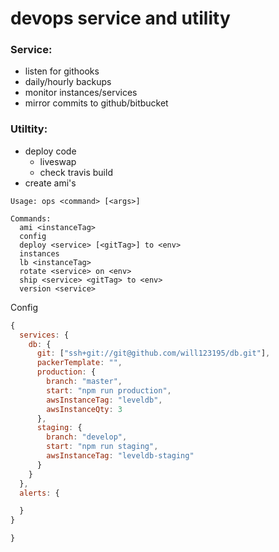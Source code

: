 # devops service and utility

### Service:
- listen for githooks
- daily/hourly backups
- monitor instances/services
- mirror commits to github/bitbucket

### Utiltity:
- deploy code 
    - liveswap
    - check travis build
- create ami's


```
Usage: ops <command> [<args>]

Commands:
  ami <instanceTag>
  config  
  deploy <service> [<gitTag>] to <env>
  instances
  lb <instanceTag>
  rotate <service> on <env>
  ship <service> <gitTag> to <env>
  version <service>
```


Config
```js
{  
  services: {
    db: {
      git: ["ssh+git://git@github.com/will123195/db.git"],
      packerTemplate: "",
      production: {
        branch: "master",
        start: "npm run production",
        awsInstanceTag: "leveldb",
        awsInstanceQty: 3
      },
      staging: {
        branch: "develop",
        start: "npm run staging",
        awsInstanceTag: "leveldb-staging"
      }
    }
  },
  alerts: {

  }
}

}
```
